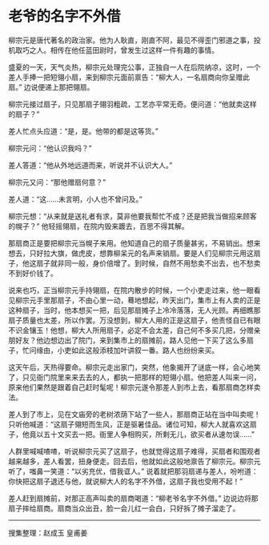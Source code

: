 # 老爷的名字不外借

柳宗元是唐代著名的政治家。他为人耿直，刚直不阿，最见不得歪门邪道之事，投机取巧之人。相传在他任蓝田尉时，曾发生过这样一件有趣的事情。

盛夏的一天，天气炎热，柳宗元处理完公事，正独自一人在后院纳凉，这时，一个差人手捧一把短翎小扇，来到柳宗元面前禀告：“柳大人，一名扇商向你呈赠此扇。” 边说便递上那把翎扇。

柳宗元接过扇子，只见那扇子翎羽粗疏，工艺亦平常无奇。便问道：“他就卖这样的扇子？”

差人忙点头应道：“是，是。他带的都是这等货。”

柳宗元问：“他认识我吗？”

差人答道：“他从外地远道而来，听说并不认识大人。”

柳宗元又问：“那他赠扇何意？”

差人道：“这……未言明，小人也不曾问及。”

柳宗元想：“从来就是送礼者有求，莫非他要我帮忙不成？还是把我当做招来顾客的幌子？” 他轻摇翎扇，在院内毁来踱去，百思不得其解。

那扇商正是要把柳宗元当幌子来用。他知道自己的扇子质量甚劣，不易销出。想来想去，只好拉大旗，做虎皮，想靠柳呆元的名声来销扇。要是人们见柳宗元用这扇子，他这扇子就非同一般，身价倍增了。到时候，自然不用愁卖不出去，也不愁卖不到好价钱了。

说来也巧，正当柳宗元手持翎扇，在院内散步的时候，一个小吏走过来，他一眼看见柳宗元手里那扇子，不由心里一动，蓦地想起，昨天出门，集市上有人卖的正是这种扇子，当时，他本想买一把，后见那扇摊子上冷冷落落，无人光顾。再细瞧那扇子质量也太差，所以作罢。万没想到，柳大人用的正是这扇子，他责怪自已有眼不识金镶玉！他想，柳大人所用扇子，必定不会太差，自己何不多买几把，分赠亲朋好友？他边想边出了院门，来到集市上的扇摊前，路人见他一下买了这么多扇子，忙问缘由，小吏如此这般添枝加叶讲叙一番。路人也纷纷来买。

这天午后，天热得要命。柳宗元走出家门，突然，他象揭开了谜底一样，会心地笑了，只见衙门院里来来去去的人，都执一把那样的短翎小扇。他把差人叫来一问，原来他们果然是跟着自己赶时髦呢！柳宗元遂令那差人到市上去，看那扇商怎样卖法。

差人到了市上，见在文庙旁的老树浓荫下站了一些人，那扇商正站在当中叫卖呢！只听他喊道：“这扇子翎短而生风，正是驱暑佳品。诸位可知，柳大人就喜欢这扇子，他竟以五十文买去一把。衙里人争相购买，所剩无儿，欲买者从速勿误……”

人群里喊喊喳喳，听说柳宗元买了这扇子，也就觉得这扇子难得，买扇者和围观者越来越多，差人看罢，扭身便走。回去后，他就如此这般地禀告了柳宗元。柳宗元听了，嗤鼻一笑道：“以劣充优，借我诓人。” 说着就把那羽扇递与差人，吩咐道：你快把这扇子退还与他，就说柳大人的名字不外借，这扇子我也受用不起！”

差人赶到扇摊前，对那正高声叫卖的扇商喝道：“柳老爷名字不外借。” 边说边将那扇子摔给扇商。扇商当众出丑，脸一会儿红一会白，只好拆了摊子溜走了。

---

搜集整理：赵成玉 皇甫姜